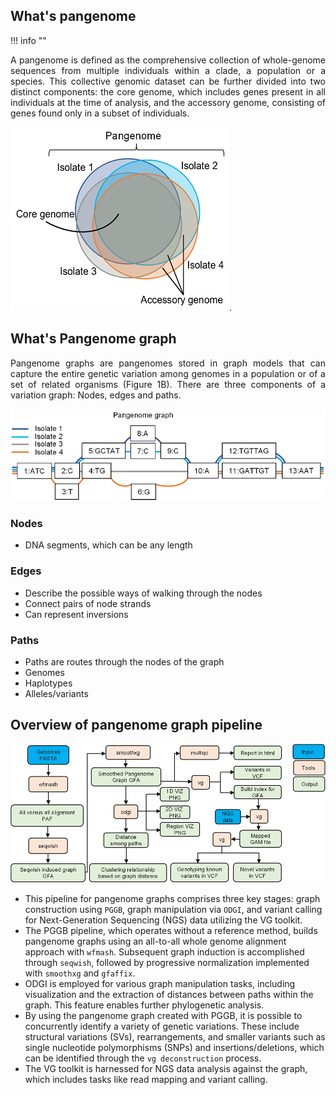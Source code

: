 ## What's pangenome 
!!! info ""

<p align="justify">
A pangenome is defined as the comprehensive collection of whole-genome sequences from multiple individuals within a clade, a population or a species. This collective genomic dataset can be further divided into two distinct components: the core genome, which includes genes present in all individuals at the time of analysis, and the accessory genome, consisting of genes found  only in a subset of individuals. 
</p>

![bacterial-pangenome](theme_figures/bacterial-pangenome-small.png).



## What's Pangenome graph 
<p align="justify">
Pangenome graphs are pangenomes stored in graph models that can capture the entire genetic variation among genomes in a population or of a set of related organisms (Figure 1B). There are three components of a variation graph: Nodes, edges and paths.
</p>

![bacterial-pangenome](theme_figures/pangenome-graph-small.png)



### **Nodes**
- DNA segments, which can be any length 


### **Edges** 
- Describe the possible ways of walking through the nodes
- Connect pairs of node strands
- Can represent inversions 


### **Paths** 
- Paths are routes through the nodes of the graph
- Genomes
- Haplotypes
- Alleles/variants 


## Overview of pangenome graph pipeline

![image](theme_figures/pangenome_graph_pipeline_small.png)


- This pipeline for pangenome graphs comprises three key stages: graph construction using `PGGB`, graph manipulation via `ODGI`, and variant calling for Next-Generation Sequencing (NGS) data utilizing the VG toolkit.
- The PGGB pipeline, which operates without a reference method, builds pangenome graphs using an all-to-all whole genome alignment approach with `wfmash`. Subsequent graph induction is accomplished through `seqwish`, followed by progressive normalization implemented with `smoothxg` and `gfaffix`.
- ODGI is employed for various graph manipulation tasks, including visualization and the extraction of distances between paths within the graph. This feature enables further phylogenetic analysis.
- By using the pangenome graph created with PGGB, it is possible to concurrently identify a variety of genetic variations. These include structural variations (SVs), rearrangements, and smaller variants such as single nucleotide polymorphisms (SNPs) and insertions/deletions, which can be identified through the `vg deconstruction` process.
- The VG toolkit is harnessed for NGS data analysis against the graph, which includes tasks like read mapping and variant calling.



